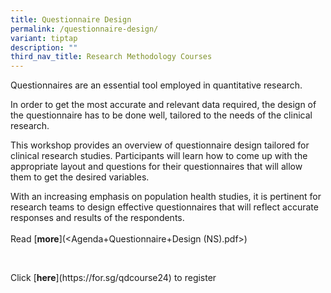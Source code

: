 ```yaml
---
title: Questionnaire Design
permalink: /questionnaire-design/
variant: tiptap
description: ""
third_nav_title: Research Methodology Courses
---
```

<p>Questionnaires are an essential tool employed in quantitative research.</p>
<p>In order to get the most accurate and relevant data required, the design
of the questionnaire has to be done well, tailored to the needs of the
clinical research.</p>
<p>This workshop provides an overview of questionnaire design tailored for
clinical research studies. Participants will learn how to come up with
the appropriate layout and questions for their questionnaires that will
allow them to get the desired variables.</p>
<p>With an increasing emphasis on population health studies, it is pertinent
for research teams to design effective questionnaires that will reflect
accurate responses and results of the respondents.
<br>
<br>Read&nbsp;[<strong>more</strong>](&lt;Agenda+Questionnaire+Design (NS).pdf&gt;)</p>
<p>&nbsp;</p>
<p>Click&nbsp;[<strong>here</strong>](<a rel="noopener noreferrer nofollow" target="_blank">https://for.sg/qdcourse24</a>)
to register</p>